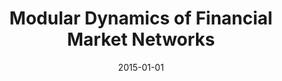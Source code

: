 ---
title: "Modular Dynamics of Financial Market Networks"
collection: publications
permalink: /publication/2015-silva2015modular
authors: "F. N. Silva, C. H. Comin, T. K. Peron, F. A. Rodrigues, C. Ye, R. C. Wilson, E. Hancock, L. da F. Costa"
date: 2015-01-01
venue: 'arXiv:1501.05040 [physics.soc-ph]'
bibtex: "silva2015modular.bib"
paperurl: 'https://arxiv.org/abs/1501.05040'
---